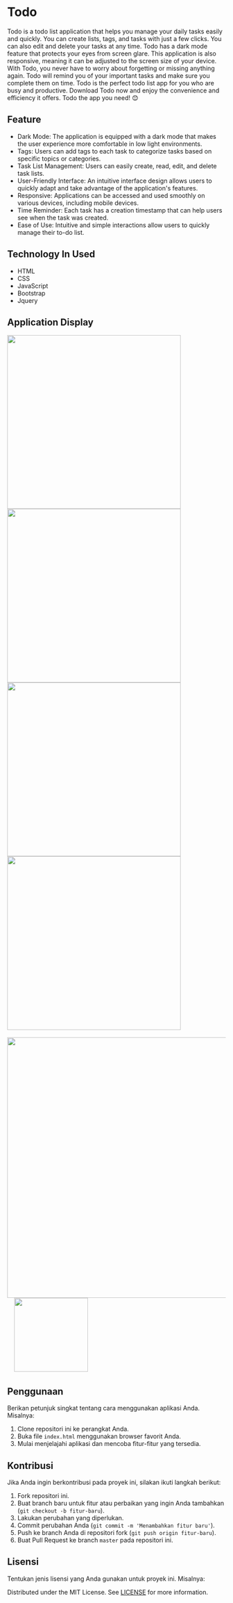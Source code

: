 # Todo

Todo is a todo list application that helps you manage your daily tasks easily and quickly. You can create lists, tags, and tasks with just a few clicks. You can also edit and delete your tasks at any time. Todo has a dark mode feature that protects your eyes from screen glare. This application is also responsive, meaning it can be adjusted to the screen size of your device. With Todo, you never have to worry about forgetting or missing anything again. Todo will remind you of your important tasks and make sure you complete them on time. Todo is the perfect todo list app for you who are busy and productive. Download Todo now and enjoy the convenience and efficiency it offers. Todo the app you need! 😊

## Feature

- Dark Mode: The application is equipped with a dark mode that makes the user experience more comfortable in low light environments.
- Tags: Users can add tags to each task to categorize tasks based on specific topics or categories.
- Task List Management: Users can easily create, read, edit, and delete task lists.
- User-Friendly Interface: An intuitive interface design allows users to quickly adapt and take advantage of the application's features.
- Responsive: Applications can be accessed and used smoothly on various devices, including mobile devices.
- Time Reminder: Each task has a creation timestamp that can help users see when the task was created.
- Ease of Use: Intuitive and simple interactions allow users to quickly manage their to-do list.

## Technology In Used

- HTML
- CSS
- JavaScript
- Bootstrap
- Jquery

## Application Display

<img src="https://github.com/fyyqq/to-do/assets/93767398/97571e79-e671-4a83-8bbd-531d29a5ffd7" width="400">
<img src="https://github.com/fyyqq/to-do/assets/93767398/3f4b300c-e9cd-4935-960e-17d44abbc661" width="400">
<img src="https://github.com/fyyqq/to-do/assets/93767398/2163c437-9065-4098-a742-0643f83a8755" width="400">
<img src="https://github.com/fyyqq/to-do/assets/93767398/a27db86d-d983-4368-95d8-54541b4f2f7c" width="400">

<br>
<br>

<img src="https://github.com/fyyqq/to-do/assets/93767398/064582a3-5887-4a12-b4e4-8675af98d534" width="600">
&nbsp
&nbsp
<img src="https://github.com/fyyqq/to-do/assets/93767398/acc6faee-d03d-4904-b9bc-7dd2bef62820" width="170">

## Penggunaan

Berikan petunjuk singkat tentang cara menggunakan aplikasi Anda. Misalnya:

1. Clone repositori ini ke perangkat Anda.
2. Buka file `index.html` menggunakan browser favorit Anda.
3. Mulai menjelajahi aplikasi dan mencoba fitur-fitur yang tersedia.

## Kontribusi

Jika Anda ingin berkontribusi pada proyek ini, silakan ikuti langkah berikut:

1. Fork repositori ini.
2. Buat branch baru untuk fitur atau perbaikan yang ingin Anda tambahkan (`git checkout -b fitur-baru`).
3. Lakukan perubahan yang diperlukan.
4. Commit perubahan Anda (`git commit -m 'Menambahkan fitur baru'`).
5. Push ke branch Anda di repositori fork (`git push origin fitur-baru`).
6. Buat Pull Request ke branch `master` pada repositori ini.

## Lisensi

Tentukan jenis lisensi yang Anda gunakan untuk proyek ini. Misalnya:

Distributed under the MIT License. See [LICENSE](LICENSE) for more information.
